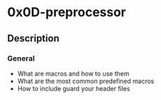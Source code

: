 # 0x0D-preprocessor

## Description

### General

* What are macros and how to use them
* What are the most common predefined macros
* How to include guard your header files